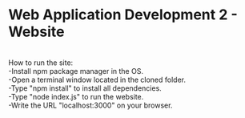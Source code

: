 # Web Application Development 2 - Website
<br/>
How to run the site:<br/>
-Install npm package manager in the OS.<br/>
-Open a terminal window located in the cloned folder.<br/>
-Type "npm install" to install all dependencies.<br/>
-Type "node index.js" to run the website.<br/>
-Write the URL "localhost:3000" on your browser.<br/>
